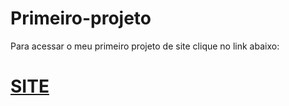 # Primeiro-projeto <br>
Para acessar o meu primeiro projeto de site clique no link abaixo: <br>
# <a href="https://github-marcos.github.io/Primeiro-projeto/" target="_blank" rel="external"> SITE </a>

